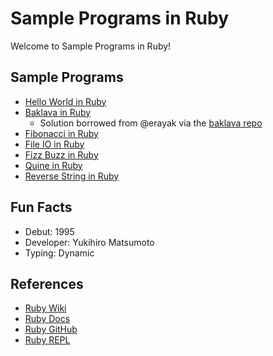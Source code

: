 # Sample Programs in Ruby

Welcome to Sample Programs in Ruby!

## Sample Programs

- [Hello World in Ruby][2]
- [Baklava in Ruby][10]
    - Solution borrowed from @erayak via the [baklava repo][1]
- [Fibonacci in Ruby][12]
- [File IO in Ruby][5]
- [Fizz Buzz in Ruby][3]
- [Quine in Ruby][4]
- [Reverse String in Ruby][11]

## Fun Facts

- Debut: 1995
- Developer: Yukihiro Matsumoto
- Typing: Dynamic

## References

- [Ruby Wiki][6]
- [Ruby Docs][7]
- [Ruby GitHub][8]
- [Ruby REPL][9]

[1]: https://github.com/toturkmen/baklava
[2]: https://therenegadecoder.com/code/hello-world-in-ruby/
[3]: https://github.com/TheRenegadeCoder/sample-programs/issues/336
[4]: https://github.com/TheRenegadeCoder/sample-programs/issues/338
[5]: https://github.com/TheRenegadeCoder/sample-programs/issues/415
[6]: https://en.wikipedia.org/wiki/Ruby_(programming_language)
[7]: https://www.ruby-lang.org/en/
[8]: https://github.com/ruby/ruby
[9]: https://repl.it/languages/ruby
[10]: https://github.com/TheRenegadeCoder/sample-programs/issues/433
[11]: https://github.com/TheRenegadeCoder/sample-programs/issues/455
[12]: https://github.com/TheRenegadeCoder/sample-programs/issues/542
